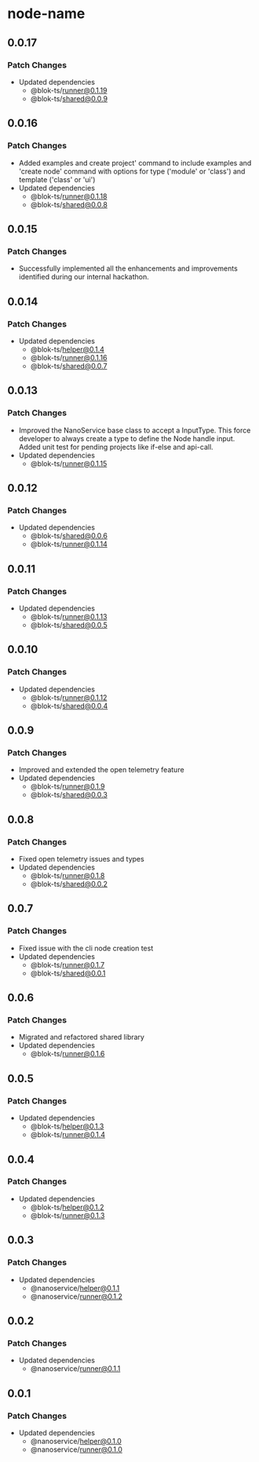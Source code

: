 # node-name

## 0.0.17

### Patch Changes

- Updated dependencies
  - @blok-ts/runner@0.1.19
  - @blok-ts/shared@0.0.9

## 0.0.16

### Patch Changes

- Added examples and create project' command to include examples and 'create node' command with options for type ('module' or 'class') and template ('class' or 'ui')
- Updated dependencies
  - @blok-ts/runner@0.1.18
  - @blok-ts/shared@0.0.8

## 0.0.15

### Patch Changes

- Successfully implemented all the enhancements and improvements identified during our internal hackathon.

## 0.0.14

### Patch Changes

- Updated dependencies
  - @blok-ts/helper@0.1.4
  - @blok-ts/runner@0.1.16
  - @blok-ts/shared@0.0.7

## 0.0.13

### Patch Changes

- Improved the NanoService base class to accept a InputType. This force developer to always create a type to define the Node handle input. Added unit test for pending projects like if-else and api-call.
- Updated dependencies
  - @blok-ts/runner@0.1.15

## 0.0.12

### Patch Changes

- Updated dependencies
  - @blok-ts/shared@0.0.6
  - @blok-ts/runner@0.1.14

## 0.0.11

### Patch Changes

- Updated dependencies
  - @blok-ts/runner@0.1.13
  - @blok-ts/shared@0.0.5

## 0.0.10

### Patch Changes

- Updated dependencies
  - @blok-ts/runner@0.1.12
  - @blok-ts/shared@0.0.4

## 0.0.9

### Patch Changes

- Improved and extended the open telemetry feature
- Updated dependencies
  - @blok-ts/runner@0.1.9
  - @blok-ts/shared@0.0.3

## 0.0.8

### Patch Changes

- Fixed open telemetry issues and types
- Updated dependencies
  - @blok-ts/runner@0.1.8
  - @blok-ts/shared@0.0.2

## 0.0.7

### Patch Changes

- Fixed issue with the cli node creation test
- Updated dependencies
  - @blok-ts/runner@0.1.7
  - @blok-ts/shared@0.0.1

## 0.0.6

### Patch Changes

- Migrated and refactored shared library
- Updated dependencies
  - @blok-ts/runner@0.1.6

## 0.0.5

### Patch Changes

- Updated dependencies
  - @blok-ts/helper@0.1.3
  - @blok-ts/runner@0.1.4

## 0.0.4

### Patch Changes

- Updated dependencies
  - @blok-ts/helper@0.1.2
  - @blok-ts/runner@0.1.3

## 0.0.3

### Patch Changes

- Updated dependencies
  - @nanoservice/helper@0.1.1
  - @nanoservice/runner@0.1.2

## 0.0.2

### Patch Changes

- Updated dependencies
  - @nanoservice/runner@0.1.1

## 0.0.1

### Patch Changes

- Updated dependencies
  - @nanoservice/helper@0.1.0
  - @nanoservice/runner@0.1.0

